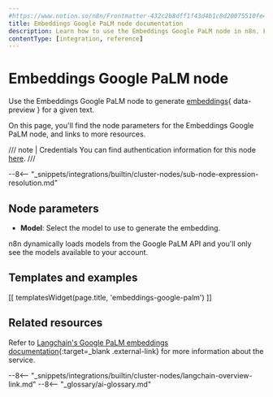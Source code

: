 ```yaml
---
#https://www.notion.so/n8n/Frontmatter-432c2b8dff1f43d4b1c8d20075510fe4
title: Embeddings Google PaLM node documentation
description: Learn how to use the Embeddings Google PaLM node in n8n. Follow technical documentation to integrate Embeddings Google PaLM node into your workflows.
contentType: [integration, reference]
---
```


# Embeddings Google PaLM node

Use the Embeddings Google PaLM node to generate [embeddings](/glossary.md#ai-embedding){ data-preview } for a given text.

On this page, you'll find the node parameters for the Embeddings Google PaLM node, and links to more resources.

/// note | Credentials
You can find authentication information for this node [here](/integrations/builtin/credentials/googleai.md).
///

--8<-- "_snippets/integrations/builtin/cluster-nodes/sub-node-expression-resolution.md"

## Node parameters

* **Model**: Select the model to use to generate the embedding.

n8n dynamically loads models from the Google PaLM API and you'll only see the models available to your account.

## Templates and examples

<!-- see https://www.notion.so/n8n/Pull-in-templates-for-the-integrations-pages-37c716837b804d30a33b47475f6e3780 -->
[[ templatesWidget(page.title, 'embeddings-google-palm') ]]

## Related resources

Refer to [Langchain's Google PaLM embeddings documentation](https://js.langchain.com/v0.2/docs/integrations/text_embedding/google_palm/){:target=_blank .external-link} for more information about the service.

--8<-- "_snippets/integrations/builtin/cluster-nodes/langchain-overview-link.md"
--8<-- "_glossary/ai-glossary.md"
